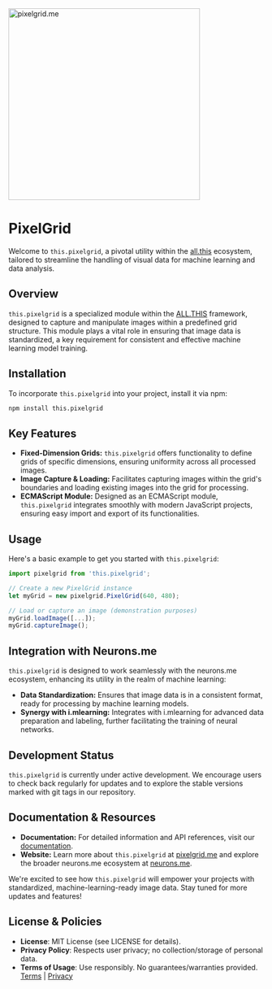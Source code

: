 <img src="https://suign.github.io/PixelGrid.me/8-bit_pixel_art_icon_for_a_web_application_named_pixelgrid.me._The_icon_a_cube_representing_an_RGB_image_that_is_pixel.png" alt="pixelgrid.me" width="377">

# PixelGrid

Welcome to `this.pixelgrid`, a pivotal utility within the [all.this](https://neurons.me/all-this) ecosystem, tailored to streamline the handling of visual data for machine learning and data analysis.

## Overview

`this.pixelgrid` is a specialized module within the [ALL.THIS](https://neurons.me/all-this) framework, designed to capture and manipulate images within a predefined grid structure. This module plays a vital role in ensuring that image data is standardized, a key requirement for consistent and effective machine learning model training.

## Installation

To incorporate `this.pixelgrid` into your project, install it via npm:

```bash
npm install this.pixelgrid
```

## Key Features

- **Fixed-Dimension Grids:** `this.pixelgrid` offers functionality to define grids of specific dimensions, ensuring uniformity across all processed images.
- **Image Capture & Loading:** Facilitates capturing images within the grid's boundaries and loading existing images into the grid for processing.
- **ECMAScript Module:** Designed as an ECMAScript module, `this.pixelgrid` integrates smoothly with modern JavaScript projects, ensuring easy import and export of its functionalities.

## Usage

Here's a basic example to get you started with `this.pixelgrid`:

```js
import pixelgrid from 'this.pixelgrid';

// Create a new PixelGrid instance
let myGrid = new pixelgrid.PixelGrid(640, 480);

// Load or capture an image (demonstration purposes)
myGrid.loadImage([...]);
myGrid.captureImage();
```

## Integration with Neurons.me

`this.pixelgrid` is designed to work seamlessly with the neurons.me ecosystem, enhancing its utility in the realm of machine learning:

- **Data Standardization:** Ensures that image data is in a consistent format, ready for processing by machine learning models.
- **Synergy with i.mlearning:** Integrates with i.mlearning for advanced data preparation and labeling, further facilitating the training of neural networks.

## Development Status

`this.pixelgrid` is currently under active development. We encourage users to check back regularly for updates and to explore the stable versions marked with git tags in our repository.

## Documentation & Resources

- **Documentation:** For detailed information and API references, visit our [documentation](https://suign.github.io/PixelGrid/).
- **Website:** Learn more about `this.pixelgrid` at [pixelgrid.me](http://pixelgrid.me/) and explore the broader neurons.me ecosystem at [neurons.me](http://neurons.me/).

We're excited to see how `this.pixelgrid` will empower your projects with standardized, machine-learning-ready image data. Stay tuned for more updates and features!

## License & Policies

- **License**: MIT License (see LICENSE for details).
- **Privacy Policy**: Respects user privacy; no collection/storage of personal data.
- **Terms of Usage**: Use responsibly. No guarantees/warranties provided. [Terms](https://www.neurons.me/terms-of-use) | [Privacy](https://www.neurons.me/privacy-policy)